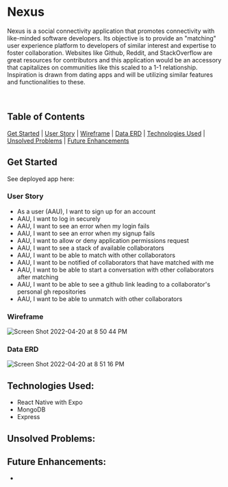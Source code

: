 # Nexus
Nexus is a social connectivity application that promotes connectivity with like-minded software developers. Its objective is to provide an "matching" user experience platform to developers of similar interest and expertise to foster collaboration. Websites like Github, Reddit, and StackOverflow are great resources for contributors and this application would be an accessory that capitalizes on communities like this scaled to a 1-1 relationship. Inspiration is drawn from dating apps and will be utilizing similar features and functionalities to these.

<br/>

## Table of Contents
[Get Started](https://github.com/dsamala/nexus-app/#get-started) 
|
[User Story](https://github.com/dsamala/nexus-app/#user-story) 
|
[Wireframe](https://github.com/dsamala/nexus-app/#wireframe)
|
[Data ERD](https://github.com/dsamala/nexus-app/#data-erd)
|
[Technologies Used](https://github.com/dsamala/nexus-app/#technologies-used)
|
[Unsolved Problems](https://github.com/dsamala/nexus-app/#unsolved-problems)
|
[Future Enhancements](https://github.com/dsamala/nexus-app/#future-enhancements)


## Get Started
See deployed app here: 

### User Story
- As a user (AAU), I want to sign up for an account
- AAU, I want to log in securely
- AAU, I want to see an error when my login fails
- AAU, I want to see an error when my signup fails
- AAU, I want to allow or deny application permissions request
- AAU, I want to see a stack of available collaborators
- AAU, I want to be able to match with other collaborators
- AAU, I want to be notified of collaborators that have matched with me
- AAU, I want to be able to start a conversation with other collaborators after matching
- AAU, I want to be able to see a github link leading to a collaborator's personal gh repositories
- AAU, I want to be able to unmatch with other collaborators

### Wireframe
![Screen Shot 2022-04-20 at 8 50 44 PM](https://user-images.githubusercontent.com/92316626/164369557-1b65647a-50c4-4a97-92cb-eb9545af2bb7.png)

### Data ERD 
![Screen Shot 2022-04-20 at 8 51 16 PM](https://user-images.githubusercontent.com/92316626/164369568-cb71bb90-6c18-4fa8-afff-13e0e09bba0b.png)

## Technologies Used:
- React Native with Expo
- MongoDB 
- Express


## Unsolved Problems:


## Future Enhancements:
- 
